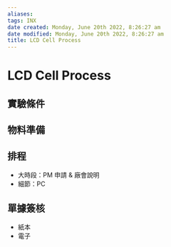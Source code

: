 ```yaml
---
aliases: 
tags: INX 
date created: Monday, June 20th 2022, 8:26:27 am
date modified: Monday, June 20th 2022, 8:26:27 am
title: LCD Cell Process
---
```


# LCD Cell Process

## 實驗條件

## 物料準備

## 排程

- 大時段：PM 申請 & 廠會說明
- 細節：PC

## 單據簽核

- 紙本
- 電子


